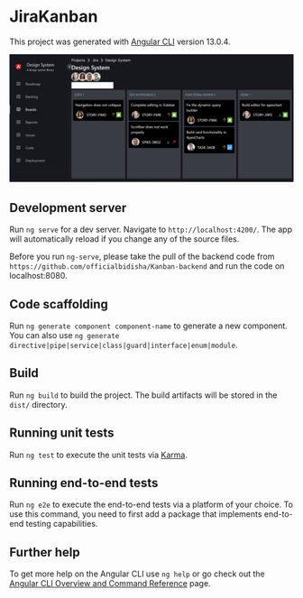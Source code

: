 # JiraKanban

This project was generated with [Angular CLI](https://github.com/angular/angular-cli) version 13.0.4.

![image](https://github.com/officialbidisha/Screenshots/blob/master/JiraClone.PNG)

## Development server

Run `ng serve` for a dev server. Navigate to `http://localhost:4200/`. The app will automatically reload if you change any of the source files.

Before you run `ng-serve`, please take the pull of the backend code from `https://github.com/officialbidisha/Kanban-backend` and run the code on localhost:8080.

## Code scaffolding

Run `ng generate component component-name` to generate a new component. You can also use `ng generate directive|pipe|service|class|guard|interface|enum|module`.

## Build

Run `ng build` to build the project. The build artifacts will be stored in the `dist/` directory.

## Running unit tests

Run `ng test` to execute the unit tests via [Karma](https://karma-runner.github.io).

## Running end-to-end tests

Run `ng e2e` to execute the end-to-end tests via a platform of your choice. To use this command, you need to first add a package that implements end-to-end testing capabilities.

## Further help

To get more help on the Angular CLI use `ng help` or go check out the [Angular CLI Overview and Command Reference](https://angular.io/cli) page.

